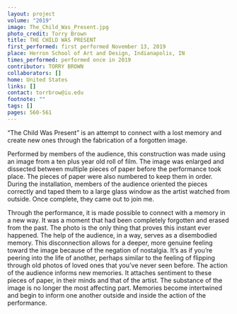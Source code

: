 ```yaml
---
layout: project
volume: "2019"
image: The_Child_Was_Present.jpg
photo_credit: Torry Brown
title: THE CHILD WAS PRESENT
first_performed: first performed November 13, 2019
place: Herron School of Art and Design, Indianapolis, IN
times_performed: performed once in 2019
contributor: TORRY BROWN
collaborators: []
home: United States
links: []
contact: torrbrow@iu.edu
footnote: ""
tags: []
pages: 560-561
---
```


“The Child Was Present” is an attempt to connect with a lost memory and create new ones through the fabrication of a forgotten image.

Performed by members of the audience, this construction was made using an image from a ten plus year old roll of film. The image was enlarged and dissected between multiple pieces of paper before the performance took place. The pieces of paper were also numbered to keep them in order. During the installation, members of the audience oriented the pieces correctly and taped them to a large glass window as the artist watched from outside. Once complete, they came out to join me.

Through the performance, it is made possible to connect with a memory in a new way. It was a moment that had been completely forgotten and erased from the past. The photo is the only thing that proves this instant ever happened. The help of the audience, in a way, serves as a disembodied memory. This disconnection allows for a deeper, more genuine feeling toward the image because of the negation of nostalgia. It’s as if you’re peering into the life of another, perhaps similar to the feeling of flipping through old photos of loved ones that you’ve never seen before. The action of the audience informs new memories. It attaches sentiment to these pieces of paper, in their minds and that of the artist. The substance of the image is no longer the most affecting part. Memories become intertwined and begin to inform one another outside and inside the action of the performance.
